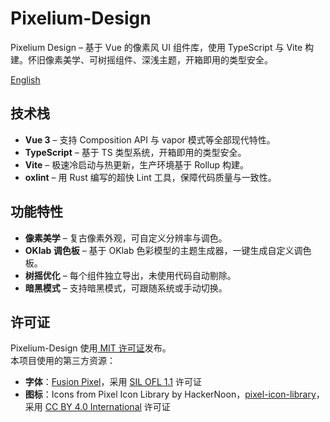 # Pixelium-Design

Pixelium Design – 基于 Vue 的像素风 UI 组件库，使用 TypeScript 与 Vite 构建。怀旧像素美学、可树摇组件、深浅主题，开箱即用的类型安全。

[English](./README.md)

## 技术栈
- **Vue 3** – 支持 Composition API 与 vapor 模式等全部现代特性。  
- **TypeScript** – 基于 TS 类型系统，开箱即用的类型安全。  
- **Vite** – 极速冷启动与热更新，生产环境基于 Rollup 构建。  
- **oxlint** – 用 Rust 编写的超快 Lint 工具，保障代码质量与一致性。

## 功能特性
- **像素美学** – 复古像素外观，可自定义分辨率与调色。  
- **OKlab 调色板** – 基于 OKlab 色彩模型的主题生成器，一键生成自定义调色板。  
- **树摇优化** – 每个组件独立导出，未使用代码自动剔除。  
- **暗黑模式** – 支持暗黑模式，可跟随系统或手动切换。

## 许可证
Pixelium-Design 使用[ MIT 许可证](./LICENSE)发布。  
本项目使用的第三方资源：  
- **字体**：[Fusion Pixel](https://github.com/TakWolf/fusion-pixel-font)，采用 [SIL OFL 1.1](https://github.com/TakWolf/fusion-pixel-font/blob/master/LICENSE-OFL) 许可证  
- **图标**：Icons from Pixel Icon Library by HackerNoon，[pixel-icon-library](https://github.com/hackernoon/pixel-icon-library)，采用 [CC BY 4.0 International](https://pixeliconlibrary.com/license/) 许可证
